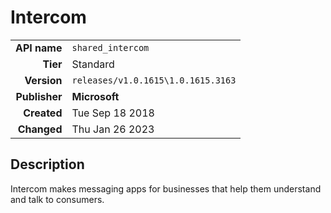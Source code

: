 # Intercom
| | |
|-:|-|
|**API name**|`shared_intercom`|
|**Tier**|Standard|
|**Version**|`releases/v1.0.1615\1.0.1615.3163`|
|**Publisher**|**Microsoft**|
|**Created**|Tue Sep 18 2018|
|**Changed**|Thu Jan 26 2023|

## Description
Intercom makes messaging apps for businesses that help them understand and talk to consumers.
